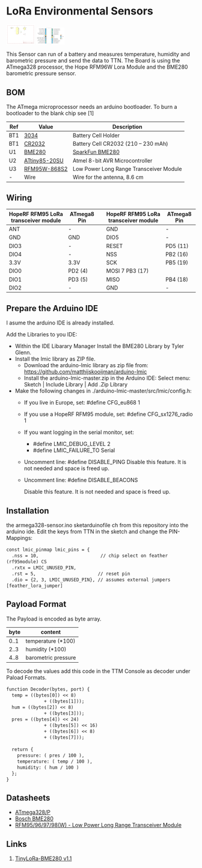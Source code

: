# LoRa Environmental Sensors 


<img src="https://raw.githubusercontent.com/spielhuus/sensors/master/atmega328-sensor/schema.png" width="15%"></img> <img src="https://raw.githubusercontent.com/spielhuus/sensors/master/atmega328-sensor/ATmega328.png" width="15%"></img> <!-- img src="https://cloud.githubusercontent.com/assets/4307137/10105284/26aa7ad4-63ae-11e5-88b7-bc523a095c9f.png" width="15%"></img> <img src="https://cloud.githubusercontent.com/assets/4307137/10105288/28698fae-63ae-11e5-8ba7-a62360a8e8a7.png" width="15%"></img> <img src="https://cloud.githubusercontent.com/assets/4307137/10105283/251b6868-63ae-11e5-9918-b789d9d682ec.png" width="15%"></img> <img src="https://cloud.githubusercontent.com/assets/4307137/10105290/2a183f3a-63ae-11e5-9380-50d9f6d8afd6.png" width="15%"></img --> 

This Sensor can run of a battery and measures temperature, humidity and barometric pressure and send the data to TTN. 
The Board is using the ATmega328 processor, the Hope RFM96W Lora Module and the BME280 barometric pressure sensor. 

## BOM

The ATmega microprocessor needs an arduino bootloader. To burn a bootloader to the blank chip see [1]

|Ref|Value|Description|
| --- | --- | --- | 
|BT1| [3034](https://github.com/spielhuus/LoRa-Environmental-Sensors/blob/master/datasheets/3034.pdf) |Battery Cell Holder|3034 1x20mm](https://www.keyelco.com/product.cfm/product_id/798)| 
|BT1| [CR2032]() |Battery Cell CR2032 (210 – 230 mAh)| 
|U1| [BME280](https://github.com/spielhuus/LoRa-Environmental-Sensors/blob/master/datasheets/BST-BME280_DS001-10.pdf) | [SparkFun BME280](https://github.com/sparkfun/SparkFun_BME280_Breakout_Board)|
|U2| [ATtiny85-20SU](https://github.com/spielhuus/LoRa-Environmental-Sensors/blob/master/datasheets/atmel-2586-avr-8-bit-microcontroller-attiny25-attiny45-attiny85_datasheet.pdf) | Atmel 8-bit AVR Microcontroller|
|U3| [RFM95W-868S2](https://github.com/spielhuus/LoRa-Environmental-Sensors/blob/master/datasheets/RFM95_96_97_98W.pdf) | Low Power Long Range Transceiver Module |
| - | Wire | Wire for the antenna, 8.6 cm |

## Wiring

| HopeRF RFM95 LoRa transceiver module |	ATmega8 Pin |   |	   	HopeRF RFM95 LoRa transceiver module |	ATmega8 Pin |
| ----- | ---- | --- | ---- | ---- |
| ANT |	- |   |	   	GND |	- |
| GND |	GND |   |	   	DIO5 | 	- |
| DIO3 |	- 	 |   |  	RESET |	PD5 (11) |
| DIO4 |	- 	  |   | 	NSS |	PB2 (16) |
| 3.3V |	3.3V 	|   |   	SCK |	PB5 (19) |
| DIO0 |	PD2 (4) |   | 	MOSI 7	PB3 (17) |
| DIO1 |	PD3 (5) |   | 	MISO |	PB4 (18) |
| DIO2 |	- 	  |   | 	GND |	- |

## Prepare the Arduino IDE

I asume the arduino IDE is already installed. 

Add the Libraries to you IDE:

- Within the IDE Libarary Manager Install the BME280 Library by Tyler Glenn.
- Install the lmic library as ZIP file.
  - Download the arduino-lmic library as zip file from: https://github.com/matthijskooijman/arduino-lmic
  - Install the arduino-lmic-master.zip in the Arduino IDE:
    Select menu: Sketch | Include Library | Add .Zip Library 
- Make the following changes in ./arduino-lmic-master/src/lmic/config.h:
  - If you live in Europe, set: #define CFG_eu868 1
  - If you use a HopeRF RFM95 module, set: #define CFG_sx1276_radio 1
  - If you want logging in the serial monitor, set:
    - #define LMIC_DEBUG_LEVEL 2
    - #define LMIC_FAILURE_TO Serial
  - Uncomment line: #define DISABLE_PING
    Disable this feature. It is not needed and space is freed up.
  - Uncomment line: #define DISABLE_BEACONS

    Disable this feature. It is not needed and space is freed up.

## Installation

 the armega328-sensor.ino sketarduinofile  ch from this repository into the arduino ide. 
 Edit the keys from TTN in the sketch and change the PIN-Mappings:

```
const lmic_pinmap lmic_pins = {
  .nss = 10,                       // chip select on feather (rf95module) CS
  .rxtx = LMIC_UNUSED_PIN,
  .rst = 5,                       // reset pin
  .dio = {2, 3, LMIC_UNUSED_PIN}, // assumes external jumpers [feather_lora_jumper]
```

## Payload Format

The Payload is encoded as byte array.

| byte | content |
| ---- | ------- |
| 0..1 | temperature (*100) |
| 2..3 | humidity (*100) |
| 4..8 | barometric pressure |

To decode the values add this code in the TTM Console as decoder under Paload Formats.

```
function Decoder(bytes, port) {
  temp = ((bytes[0]) << 8)
              + ((bytes[1]));
  hum = ((bytes[2]) << 8)
              + ((bytes[3]));
  pres = ((bytes[4]) << 24)
              + ((bytes[5]) << 16)
              + ((bytes[6]) << 8)
              + ((bytes[7]));

  return {
    pressure: ( pres / 100 ),
    temperature: ( temp / 100 ),
    humidity: ( hum / 100 )
  };
}
```

## Datasheets

- [ATmega328/P](http://ww1.microchip.com/downloads/en/devicedoc/atmel-42735-8-bit-avr-microcontroller-atmega328-328p_datasheet.pdf)
- [Bosch BME280](https://ae-bst.resource.bosch.com/media/_tech/media/datasheets/BST-BME280_DS002.pdf)
- [RFM95/96/97/98(W) - Low Power Long Range Transceiver Module](http://www.hoperf.com/upload/rf/RFM95_96_97_98W.pdf)

## Links

1. [TinyLoRa-BME280 v1.1](https://github.com/ClemensRiederer/TinyLoRa-BME280_v1.1)

